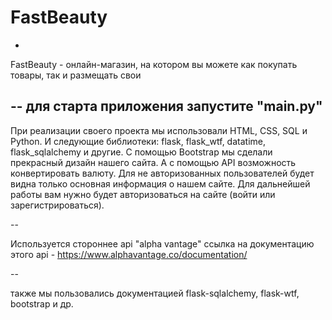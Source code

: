 # FastBeauty
-
FastBeauty - онлайн-магазин, на котором вы можете как покупать товары, так и размещать свои

--
для старта приложения запустите "main.py"
--

При реализации своего проекта мы использовали HTML, CSS, SQL и Python.
И следующие библиотеки: flask, flask_wtf, datatime, flask_sqlalchemy и другие.
С помощью Bootstrap мы сделали прекрасный дизайн нашего сайта. А с помощью API возможность конвертировать валюту. Для не авторизованных пользователей будет видна только основная информация о нашем сайте. Для дальнейшей работы вам нужно будет авторизоваться на сайте (войти или зарегистрироваться).

--

Используется стороннее api "alpha vantage"
ссылка на документацию этого api - https://www.alphavantage.co/documentation/

--

также мы пользовались документацией flask-sqlalchemy, flask-wtf, bootstrap и др.

